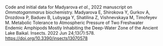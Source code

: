 Code and initial data for Madyarova *et al.*, 2022 manuscript on *Ommatogammarus* biochemistry.
Madyarova E, Shirokova Y, Gurkov A, Drozdova P, Baduev B, Lubyaga Y, Shatilina Z, Vishnevskaya M, Timofeyev M. Metabolic Tolerance to Atmospheric Pressure of Two Freshwater Endemic Amphipods Mostly Inhabiting the Deep-Water Zone of the Ancient Lake Baikal. Insects. 2022 Jun 24;13(7):578.
https://doi.org/10.3390/insects13070578
